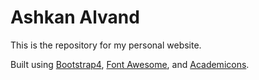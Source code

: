 # Ashkan Alvand

This is the repository for my personal website.

Built using [Bootstrap4](https://v4-alpha.getbootstrap.com/), [Font Awesome](http://fontawesome.io/), and [Academicons](http://jpswalsh.github.io/academicons/). 
